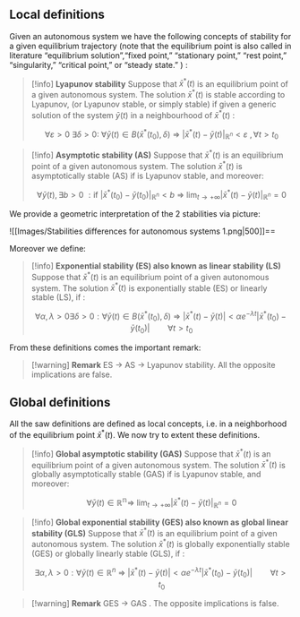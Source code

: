 ## Local definitions

Given an autonomous system we have the following concepts of stability for a given equilibrium trajectory (note that the equilibrium point is also called in literature “equilibrium solution”,“fixed point,” “stationary point,” “rest point,” “singularity,” “critical point,” or “steady state.” ) :

>[!info] **Lyapunov stability**
> Suppose that $\bar{x}^*(t)$ is an equilibrium point of a given autonomous system.
> The solution $\bar{x}^*(t)$ is stable according to Lyapunov, (or Lyapunov stable, or simply stable) if given a generic solution of the system $\bar{y}(t)$ in a neighbourhood of $\bar{x}^*(t)$ :
> 
> $$ \forall \varepsilon>0\  \exists \delta>0 :\ \forall \bar{y}(t) \in B(\bar{x}^*(t_0), \delta) \ \Rightarrow\ |\bar{x}^*(t)-\bar{y}(t)|_{\mathbb{R}^n} <\varepsilon\ , \forall t>t_0$$

>[!info] **Asymptotic stability (AS)**
> Suppose that $\bar{x}^*(t)$ is an equilibrium point of a given autonomous system.
> The solution $\bar{x}^*(t)$ is asymptotically stable (AS) if is Lyapunov stable, and moreover:
> 
> $$ \forall \bar{y}(t), \exists b>0\ : \text{if}\ |\bar{x}^*(t_0)-\bar{y}(t_0)|_{\mathbb{R}^n} <b\ \Rightarrow\ \lim_{t \to + \infty}|\bar{x}^*(t)-\bar{y}(t)|_{\mathbb{R}^n}=0$$

We provide a geometric interpretation of the 2 stabilities via picture:

![[Images/Stabilities differences for autonomous systems 1.png|500]]==

Moreover we define:

>[!info] **Exponential stability (ES) also known as linear stability (LS)**
> Suppose that $\bar{x}^*(t)$ is an equilibrium point of a given autonomous system.
> The solution $\bar{x}^*(t)$ is exponentially stable (ES) or linearly stable (LS), if :
> 
> $$\forall \alpha, \lambda>0\exists \delta > 0 :\forall \bar{y}(t) \in B(\bar{x}^*(t_0), \delta)\ \Rightarrow\ |\bar{x}^*(t)-\bar{y}(t)|<\alpha e^{-\lambda t}|\bar{x}^*(t_0)-\bar{y}(t_0)|\qquad \forall t>t_0$$

From these definitions comes the important remark:

>[!warning] **Remark**
> ES $\to$ AS $\to$ Lyapunov stability.
> All the opposite implications are false.

## Global definitions

All the saw definitions are defined as local concepts, i.e. in a neighborhood of the equilibrium point $\bar{x}^*(t)$.
We now try to extent these definitions.

>[!info] **Global asymptotic stability (GAS)**
> Suppose that $\bar{x}^*(t)$ is an equilibrium point of a given autonomous system.
> The solution $\bar{x}^*(t)$ is globally asymptotically stable (GAS) if is Lyapunov stable, and moreover:
> 
> $$ \forall \bar{y}(t) \in \mathbb{R^n} \Rightarrow\ \lim_{t \to + \infty}|\bar{x}^*(t)-\bar{y}(t)|_{\mathbb{R}^n}=0$$

>[!info] **Global exponential stability (GES) also known as global linear stability (GLS)**
> Suppose that $\bar{x}^*(t)$ is an equilibrium point of a given autonomous system.
> The solution $\bar{x}^*(t)$ is globally exponentially stable (GES) or globally linearly stable (GLS), if :
> 
> $$\exists \alpha, \lambda>0 :\forall \bar{y}(t) \in \mathbb{R}^n\ \Rightarrow\ |\bar{x}^*(t)-\bar{y}(t)|<\alpha e^{-\lambda t}|\bar{x}^*(t_0)-\bar{y}(t_0)|\qquad \forall t>t_0$$

>[!warning] **Remark**
> GES $\to$ GAS .
> The opposite implications is false.

